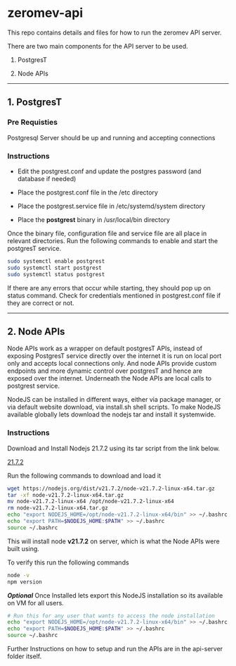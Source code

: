 # zeromev-api

This repo contains details and files for how to run the zeromev API server.

There are two main components for the API server to be used.

1. PostgresT

2. Node APIs

---

## 1. PostgresT

### Pre Requisties

Postgresql Server should be up and running and accepting connections

### Instructions

- Edit the postgrest.conf and update the postgres password (and database if needed)

- Place the postgrest.conf file in the /etc directory

- Place the postgrest.service file in /etc/systemd/system directory

- Place the **postgrest** binary in /usr/local/bin directory

Once the binary file, configuration file and service file are all place in relevant directories. Run the following commands to enable and start the postgresT service.

```bash
sudo systemctl enable postgrest
sudo systemctl start postgrest
sudo systemctl status postgrest
```

If there are any errors that occur while starting, they should pop up on status command. Check for credentials mentioned in postgrest.conf file if they are correct or not.

---

## 2. Node APIs

Node APIs work as a wrapper on default postgresT APIs, instead of exposing PostgresT service directly over the internet it is run on local port only and accepts local connections only. And node APIs provide custom endpoints and more dynamic control over postgresT and hence are exposed over the internet. Underneath the Node APIs are local calls to postgrest service.

NodeJS can be installed in different ways, either via package manager, or via default website download, via install.sh shell scripts. To make NodeJS available globally lets download the nodejs tar and install it systemwide. 

### Instructions

Download and Install Nodejs 21.7.2 using its tar script from the link below.

[21.7.2](https://nodejs.org/dist/v21.7.2/node-v21.7.2-linux-x64.tar.gz)

Run the following commands to download and load it

```bash
wget https://nodejs.org/dist/v21.7.2/node-v21.7.2-linux-x64.tar.gz
tar -xf node-v21.7.2-linux-x64.tar.gz
mv node-v21.7.2-linux-x64 /opt/node-v21.7.2-linux-x64
rm node-v21.7.2-linux-x64.tar.gz
echo "export NODEJS_HOME=/opt/node-v21.7.2-linux-x64/bin" >> ~/.bashrc
echo "export PATH=$NODEJS_HOME:$PATH" >> ~/.bashrc
source ~/.bashrc
```

This will install node **v21.7.2** on server, which is what the Node APIs were built using.

To verify this run the following commands

```bash
node -v
npm version
```

***Optional*** Once Installed lets export this NodeJS installation so its available on VM for all users. 
```bash
# Run this for any user that wants to access the node installation
echo "export NODEJS_HOME=/opt/node-v21.7.2-linux-x64/bin" >> ~/.bashrc
echo "export PATH=$NODEJS_HOME:$PATH" >> ~/.bashrc
source ~/.bashrc
```

Further Instructions on how to setup and run the APIs are in the api-server folder itself.

